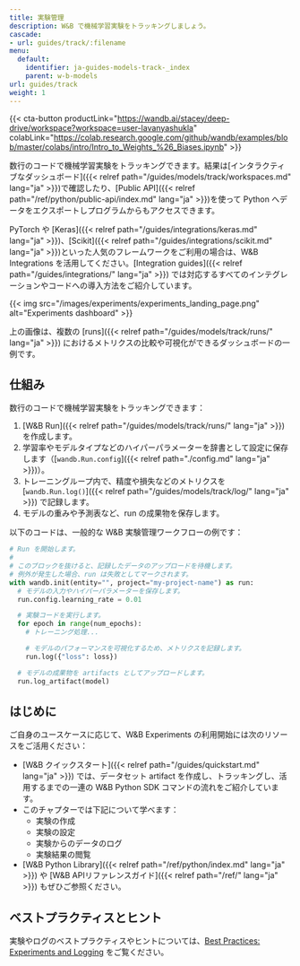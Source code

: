 ```yaml
---
title: 実験管理
description: W&B で機械学習実験をトラッキングしましょう。
cascade:
- url: guides/track/:filename
menu:
  default:
    identifier: ja-guides-models-track-_index
    parent: w-b-models
url: guides/track
weight: 1
---
```


{{< cta-button productLink="https://wandb.ai/stacey/deep-drive/workspace?workspace=user-lavanyashukla" colabLink="https://colab.research.google.com/github/wandb/examples/blob/master/colabs/intro/Intro_to_Weights_%26_Biases.ipynb" >}}

数行のコードで機械学習実験をトラッキングできます。結果は[インタラクティブなダッシュボード]({{< relref path="/guides/models/track/workspaces.md" lang="ja" >}})で確認したり、[Public API]({{< relref path="/ref/python/public-api/index.md" lang="ja" >}})を使って Python へデータをエクスポートしプログラムからもアクセスできます。

PyTorch や [Keras]({{< relref path="/guides/integrations/keras.md" lang="ja" >}})、[Scikit]({{< relref path="/guides/integrations/scikit.md" lang="ja" >}})といった人気のフレームワークをご利用の場合は、W&B Integrations を活用してください。[Integration guides]({{< relref path="/guides/integrations/" lang="ja" >}}) では対応するすべてのインテグレーションやコードへの導入方法をご紹介しています。

{{< img src="/images/experiments/experiments_landing_page.png" alt="Experiments dashboard" >}}

上の画像は、複数の [runs]({{< relref path="/guides/models/track/runs/" lang="ja" >}}) におけるメトリクスの比較や可視化ができるダッシュボードの一例です。

## 仕組み

数行のコードで機械学習実験をトラッキングできます：
1. [W&B Run]({{< relref path="/guides/models/track/runs/" lang="ja" >}}) を作成します。
2. 学習率やモデルタイプなどのハイパーパラメーターを辞書として設定に保存します（[`wandb.Run.config`]({{< relref path="./config.md" lang="ja" >}})）。
3. トレーニングループ内で、精度や損失などのメトリクスを [`wandb.Run.log()`]({{< relref path="/guides/models/track/log/" lang="ja" >}}) で記録します。
4. モデルの重みや予測表など、run の成果物を保存します。

以下のコードは、一般的な W&B 実験管理ワークフローの例です：

```python
# Run を開始します。
#
# このブロックを抜けると、記録したデータのアップロードを待機します。
# 例外が発生した場合、run は失敗としてマークされます。
with wandb.init(entity="", project="my-project-name") as run:
  # モデルの入力やハイパーパラメーターを保存します。
  run.config.learning_rate = 0.01

  # 実験コードを実行します。
  for epoch in range(num_epochs):
    # トレーニング処理...

    # モデルのパフォーマンスを可視化するため、メトリクスを記録します。
    run.log({"loss": loss})

  # モデルの成果物を artifacts としてアップロードします。
  run.log_artifact(model)
```

## はじめに

ご自身のユースケースに応じて、W&B Experiments の利用開始には次のリソースをご活用ください：

* [W&B クイックスタート]({{< relref path="/guides/quickstart.md" lang="ja" >}}) では、データセット artifact を作成し、トラッキングし、活用するまでの一連の W&B Python SDK コマンドの流れをご紹介しています。
* このチャプターでは下記について学べます：
  * 実験の作成
  * 実験の設定
  * 実験からのデータのログ
  * 実験結果の閲覧
* [W&B Python Library]({{< relref path="/ref/python/index.md" lang="ja" >}}) や [W&B APIリファレンスガイド]({{< relref path="/ref/" lang="ja" >}}) もぜひご参照ください。

## ベストプラクティスとヒント

実験やログのベストプラクティスやヒントについては、[Best Practices: Experiments and Logging](https://wandb.ai/wandb/pytorch-lightning-e2e/reports/W-B-Best-Practices-Guide--VmlldzozNTU1ODY1#w&b-experiments-and-logging) をご覧ください。